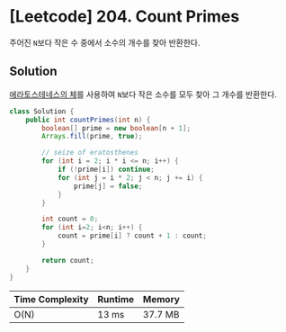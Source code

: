 # [Leetcode] 204. Count Primes

주어진 `N`보다 작은 수 중에서 소수의 개수를 찾아 반환한다.

## Solution

[에라토스테네스의 체](https://en.wikipedia.org/wiki/Sieve_of_Eratosthenes)를 사용하여 `N`보다 작은 소수를 모두 찾아 그 개수를 반환한다.

```java
class Solution {
    public int countPrimes(int n) {
        boolean[] prime = new boolean[n + 1];
        Arrays.fill(prime, true);

        // seize of eratosthenes
        for (int i = 2; i * i <= n; i++) {
            if (!prime[i]) continue;
            for (int j = i * 2; j < n; j += i) {
                prime[j] = false;
            }
        }

        int count = 0;
        for (int i=2; i<n; i++) {
            count = prime[i] ? count + 1 : count;
        }

        return count;
    }
}
```

| Time Complexity | Runtime | Memory |
|-----------------|---------|--------|
| O(N) | 13 ms | 37.7 MB |
